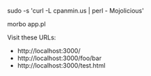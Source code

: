 sudo -s 'curl -L cpanmin.us | perl - Mojolicious'

morbo app.pl

Visit these URLs:

* http://localhost:3000/
* http://localhost:3000/foo/bar
* http://localhost:3000/test.html